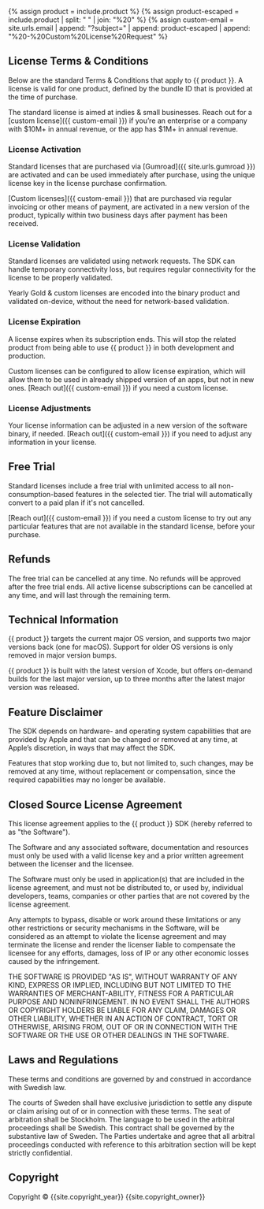 {% assign product = include.product %}
{% assign product-escaped = include.product | split: " " | join: "%20" %}
{% assign custom-email = site.urls.email | append: "?subject=" | append: product-escaped | append: "%20-%20Custom%20License%20Request" %}

## License Terms & Conditions

Below are the standard Terms & Conditions that apply to {{ product }}. A license is valid for one product, defined by the bundle ID that is provided at the time of purchase.

The standard license is aimed at indies & small businesses. Reach out for a [custom license]({{ custom-email }}) if you’re an enterprise or a company with $10M+ in annual revenue, or the app has $1M+ in annual revenue.


### License Activation

Standard licenses that are purchased via [Gumroad]({{ site.urls.gumroad }}) are activated and can be used immediately after purchase, using the unique license key in the license purchase confirmation.

[Custom licenses]({{ custom-email }}) that are purchased via regular invoicing or other means of payment, are activated in a new version of the product, typically within two business days after payment has been received.

### License Validation

Standard licenses are validated using network requests. The SDK can handle temporary connectivity loss, but requires regular connectivity for the license to be properly validated.

Yearly Gold & custom licenses are encoded into the binary product and validated on-device, without the need for network-based validation.

### License Expiration

A license expires when its subscription ends. This will stop the related product from being able to use {{ product }} in both development and production.

Custom licenses can be configured to allow license expiration, which will allow them to be used in already shipped version of an apps, but not in new ones. [Reach out]({{ custom-email }}) if you need a custom license.

### License Adjustments

Your license information can be adjusted in a new version of the software binary, if needed. [Reach out]({{ custom-email }}) if you need to adjust any information in your license.


## Free Trial

Standard licenses include a free trial with unlimited access to all non-consumption-based features in the selected tier. The trial will automatically convert to a paid plan if it's not cancelled.

[Reach out]({{ custom-email }}) if you need a custom license to try out any particular features that are not available in the standard license, before your purchase.


## Refunds

The free trial can be cancelled at any time. No refunds will be approved after the free trial ends. All active license subscriptions can be cancelled at any time, and will last through the remaining term.


## Technical Information

{{ product }} targets the current major OS version, and supports two major versions back (one for macOS). Support for older OS versions is only removed in major version bumps.

{{ product }} is built with the latest version of Xcode, but offers on-demand builds for the last major version, up to three months after the latest major version was released. 


## Feature Disclaimer

The SDK depends on hardware- and operating system capabilities that are provided by Apple and that can be changed or removed at any time, at Apple’s discretion, in ways that may affect the SDK.

Features that stop working due to, but not limited to, such changes, may be removed at any time, without replacement or compensation, since the required capabilities may no longer be available.


## Closed Source License Agreement

This license agreement applies to the {{ product }} SDK (hereby referred to as "the Software").

The Software and any associated software, documentation and resources  must only be used with a valid license key and a prior written agreement between the licenser and the licensee.

The Software must only be used in application(s) that are included in the license agreement, and must not be distributed to, or used by, individual developers, teams, companies or other parties that are not covered by the license agreement.

Any attempts to bypass, disable or work around these limitations or any other restrictions or security mechanisms in the Software, will be considered as an attempt to violate the license agreement and may terminate the license and render the licenser liable to compensate the licensee for any efforts, damages, loss of IP or any other economic losses caused by the infringement.

THE SOFTWARE IS PROVIDED "AS IS", WITHOUT WARRANTY OF ANY KIND, EXPRESS OR IMPLIED, INCLUDING BUT NOT LIMITED TO THE WARRANTIES OF MERCHANT-ABILITY, FITNESS FOR A PARTICULAR PURPOSE AND NONINFRINGEMENT. IN NO EVENT SHALL THE AUTHORS OR COPYRIGHT HOLDERS BE LIABLE FOR ANY CLAIM, DAMAGES OR OTHER LIABILITY, WHETHER IN AN ACTION OF CONTRACT, TORT OR OTHERWISE, ARISING FROM, OUT OF OR IN CONNECTION WITH THE SOFTWARE OR THE USE OR OTHER DEALINGS IN THE SOFTWARE.


## Laws and Regulations

These terms and conditions are governed by and construed in accordance with Swedish law.

The courts of Sweden shall have exclusive jurisdiction to settle any dispute or claim arising out of or in connection with these terms. The seat of arbitration shall be Stockholm. The language to be used in the arbitral proceedings shall be Swedish. This contract shall be governed by the substantive law of Sweden. The Parties undertake and agree that all arbitral proceedings conducted with reference to this arbitration section will be kept strictly confidential.


## Copyright

Copyright © {{site.copyright_year}} {{site.copyright_owner}}